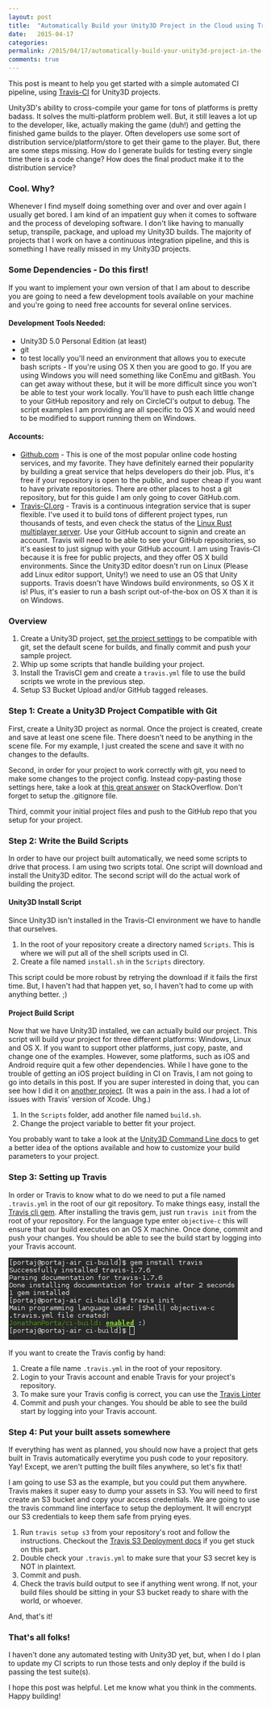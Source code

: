 ```yaml
---
layout: post
title:  "Automatically Build your Unity3D Project in the Cloud using TravisCI for free"
date:   2015-04-17
categories:
permalink: /2015/04/17/automatically-build-your-unity3d-project-in-the-cloud-using-travisci-for-free
comments: true
---
```


This post is meant to help you get started with a simple automated CI pipeline, using [Travis-CI](https://travis-ci.org) for Unity3D projects.

Unity3D's ability to cross-compile your game for tons of platforms is pretty badass. It solves the multi-platform problem well. But, it still leaves a lot up to the developer, like, actually making the game (duh!) and getting the finished game builds to the player. Often developers use some sort of distribution service/platform/store to get their game to the player. But, there are some steps missing. How do I generate builds for testing every single time there is a code change? How does the final product make it to the distribution service?

### Cool. Why?
Whenever I find myself doing something over and over and over again I usually get bored. I am kind of an impatient guy when it comes to software and the process of developing software. I don't like having to manually setup, transpile, package, and upload my Unity3D builds. The majority of projects that I work on have a continuous integration pipeline, and this is something I have really missed in my Unity3D projects.

### Some Dependencies - Do this first!
If you want to implement your own version of that I am about to describe you are going to need a few development tools available on your machine and you're going to need free accounts for several online services.

#### Development Tools Needed:
- Unity3D 5.0 Personal Edition (at least)
- git
- to test locally you'll need an environment that allows you to execute bash scripts - If you're using OS X then you are good to go. If you are using Windows you will need something like ConEmu and gitBash. You can get away without these, but it will be more difficult since you won't be able to test your work locally. You'll have to push each little change to your GitHub repository and rely on CircleCI's output to debug. The script examples I am providing are all specific to OS X and would need to be modified to support running them on Windows.

#### Accounts:
- [Github.com](https://github.com) - This is one of the most popular online code hosting services, and my favorite. They have definitely earned their popularity by building a great service that helps developers do their job. Plus, it's free if your repository is open to the public, and super cheap if you want to have private repositories. There are other places to host a git repository, but for this guide I am only going to cover GitHub.com.
- [Travis-CI.org](https://travis-ci.org) - Travis is a continuous integration service that is super flexible. I've used it to build tons of different project types, run thousands of tests, and even check the status of the [Linux Rust multiplayer server][where-is-linux-rust-server]. Use your GitHub account to signin and create an account. Travis will need to be able to see your GitHub repositories, so it's easiest to just signup with your GitHub account. I am using Travis-CI because it is free for public projects, and they offer OS X build environments. Since the Unity3D editor doesn't run on Linux (Please add Linux editor support, Unity!) we need to use an OS that Unity supports. Travis doesn't have Windows build environments, so OS X it is! Plus, it's easier to run a bash script out-of-the-box on OS X than it is on Windows.

### Overview
1. Create a Unity3D project, [set the project settings][project-settings-for-git] to be compatible with git, set the default scene for builds, and finally commit and push your sample project.
2. Whip up some scripts that handle building your project.
3. Install the TravisCI gem and create a `travis.yml` file to use the build scripts we wrote in the previous step.
4. Setup S3 Bucket Upload and/or GitHub tagged releases.

### Step 1: Create a Unity3D Project Compatible with Git
First, create a Unity3D project as normal. Once the project is created, create and save at least one scene file. There doesn't need to be anything in the scene file. For my example, I just created the scene and save it with no changes to the defaults.

Second, in order for your project to work correctly with git, you need to make some changes to the project config. Instead copy-pasting those settings here, take a look at [this great answer][project-settings-for-git] on StackOverflow. Don't forget to setup the .gitignore file.

Third, commit your initial project files and push to the GitHub repo that you setup for your project.


### Step 2: Write the Build Scripts
In order to have our project built automatically, we need some scripts to drive that process. I am using two scripts total. One script will download and install the Unity3D editor. The second script will do the actual work of building the project.

#### Unity3D Install Script
Since Unity3D isn't installed in the Travis-CI environment we have to handle that ourselves.

1. In the root of your repository create a directory named `Scripts`. This is where we will put all of the shell scripts used in CI.
2. Create a file named `install.sh` in the `Scripts` directory. <script src="https://gist.github.com/JonathanPorta/bdba66a88be2ca470a10.js"></script>

This script could be more robust by retrying the download if it fails the first time. But, I haven't had that happen yet, so, I haven't had to come up with anything better. ;)

#### Project Build Script
Now that we have Unity3D installed, we can actually build our project. This script will build your project for three different platforms: Windows, Linux and OS X. If you want to support other platforms, just copy, paste, and change one of the examples. However, some platforms, such as iOS and Android require quit a few other dependencies. While I have gone to the trouble of getting an iOS project building in CI on Travis, I am not going to go into details in this post. If you are super interested in doing that, you can see how I did it on [another project][verb-ci-build-scripts]. (It was a pain in the ass. I had a lot of issues with Travis' version of Xcode. Uhg.)

1. In the `Scripts` folder, add another file named `build.sh`. <script src="https://gist.github.com/JonathanPorta/0747cb7e34fb857fb724.js"></script>
2. Change the project variable to better fit your project.

You probably want to take a look at the [Unity3D Command Line docs][unity3d-command-line-docs] to get a better idea of the options available and how to customize your build parameters to your project.


### Step 3: Setting up Travis
In order or Travis to know what to do we need to put a file named `.travis.yml` in the root of our git repository. To make things easy, install the [Travis cli gem][travis-ci-gem-setup-docs]. After installing the travis gem, just run `travis init` from the root of your repository. For the language type enter `objective-c` this will ensure that our build executes on an OS X machine. Once done, commit and push your changes. You should be able to see the build start by logging into your Travis account.

[![travis-cli-screenshot]][travis-cli-screenshot]

If you want to create the Travis config by hand:
1. Create a file name `.travis.yml` in the root of your repository. <script src="https://gist.github.com/JonathanPorta/32e5a11515fe1a1ddb9b.js"></script>
2. Login to your Travis account and enable Travis for your project's repository.
3. To make sure your Travis config is correct, you can use the [Travis Linter][travis-ci-linter]
4. Commit and push your changes. You should be able to see the build start by logging into your Travis account.


### Step 4: Put your built assets somewhere
If everything has went as planned, you should now have a project that gets built in Travis automatically everytime you push code to your repository. Yay! Except, we aren't putting the built files anywhere, so let's fix that!

I am going to use S3 as the example, but you could put them anywhere. Travis makes it super easy to dump your assets in S3. You will need to first create an S3 bucket and copy your access credentials. We are going to use the travis command line interface to setup the deployment. It will encrypt our S3 credentials to keep them safe from prying eyes.

1. Run `travis setup s3` from your repository's root and follow the instructions. Checkout the [Travis S3 Deployment docs][travis-ci-s3-deployment-docs] if you get stuck on this part.
2. Double check your `.travis.yml` to make sure that your S3 secret key is NOT in plaintext.
3. Commit and push.
4. Check the travis build output to see if anything went wrong. If not, your build files should be sitting in your S3 bucket ready to share with the world, or whoever.

And, that's it!

### That's all folks!
I haven't done any automated testing with Unity3D yet, but, when I do I plan to update my CI scripts to run those tests and only deploy if the build is passing the test suite(s).

I hope this post was helpful. Let me know what you think in the comments. Happy building!

[travis-cli-screenshot]: /images/posts/2015/04/travis-ci-gem-install-travis-init.png
[where-is-linux-rust-server]: https://github.com/JonathanPorta/where_in_the_steam_is_the_rust_linux_server
[project-settings-for-git]: http://stackoverflow.com/a/18225479/555017
[verb-ci-build-scripts]: https://github.com/JonathanPorta/verb-ios/tree/master/scripts
[unity3d-command-line-docs]: http://docs.unity3d.com/Manual/CommandLineArguments.html
[travis-ci-gem-setup-docs]: https://github.com/travis-ci/travis.rb#readme
[travis-ci-linter]: http://lint.travis-ci.org/
[travis-ci-s3-deployment-docs]: http://docs.travis-ci.com/user/deployment/s3/
[travis-ci-encryption]: http://docs.travis-ci.com/user/encryption-keys/
